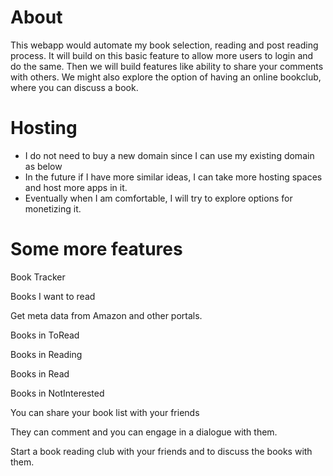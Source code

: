 # About
This webapp would automate my book selection, reading and post reading process. 
It will build on this basic feature to allow more users to login and do the same. 
Then we will build features like ability to share your comments with others. 
We might also explore the option of having an online bookclub, where you can discuss a book. 

# Hosting
* I do not need to buy a new domain since I can use my existing domain as below
* In the future if I have more similar ideas, I can take more hosting spaces and host more apps in it.
* Eventually when I am comfortable, I will try to explore options for monetizing it.

# Some more features
Book Tracker 

Books I want to read 

Get meta data from Amazon and other portals.  

Books in ToRead 

Books in Reading 

Books in Read 

Books in NotInterested 

You can share your book list with your friends 

They can comment and you can engage in a dialogue with them.  

Start a book reading club with your friends and to discuss the books with them.  


